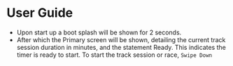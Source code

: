 # User Guide

* Upon start up a boot splash will be shown for 2 seconds.
* After which the Primary screen will be shown, detailing the current track session duration in minutes, and the statement Ready.  This indicates the timer is ready to start.  To start the track session or race, ``Swipe Down``
